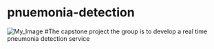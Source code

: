 # pnuemonia-detection
![My_Image](greatlearning.png)
#The capstone project the group is to develop a real time pneumonia detection service
